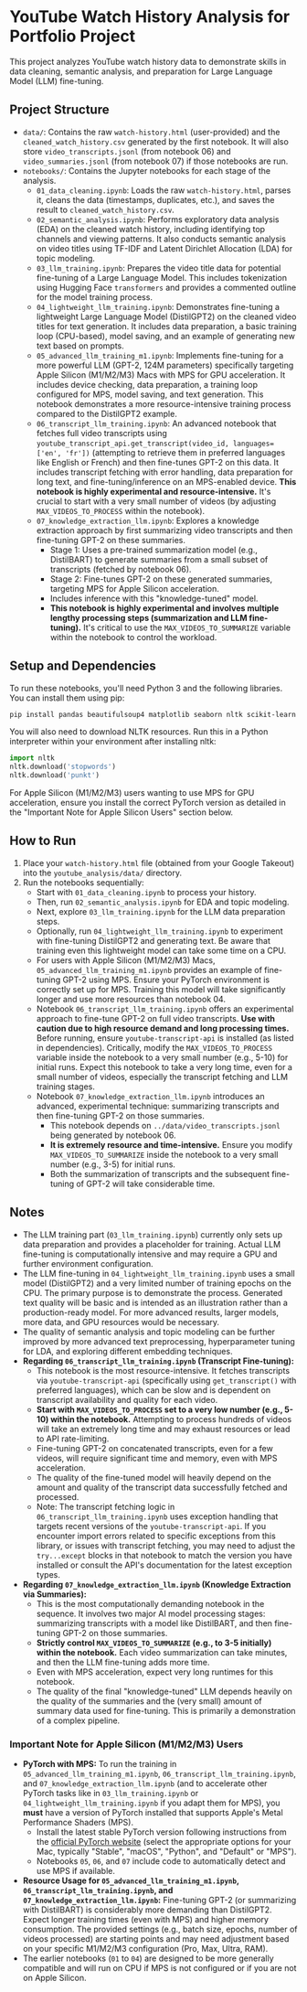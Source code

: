 # YouTube Watch History Analysis for Portfolio Project

This project analyzes YouTube watch history data to demonstrate skills in data cleaning, semantic analysis, and preparation for Large Language Model (LLM) fine-tuning.

## Project Structure

- `data/`: Contains the raw `watch-history.html` (user-provided) and the `cleaned_watch_history.csv` generated by the first notebook. It will also store `video_transcripts.jsonl` (from notebook 06) and `video_summaries.jsonl` (from notebook 07) if those notebooks are run.
- `notebooks/`: Contains the Jupyter notebooks for each stage of the analysis.
    - `01_data_cleaning.ipynb`: Loads the raw `watch-history.html`, parses it, cleans the data (timestamps, duplicates, etc.), and saves the result to `cleaned_watch_history.csv`.
    - `02_semantic_analysis.ipynb`: Performs exploratory data analysis (EDA) on the cleaned watch history, including identifying top channels and viewing patterns. It also conducts semantic analysis on video titles using TF-IDF and Latent Dirichlet Allocation (LDA) for topic modeling.
    - `03_llm_training.ipynb`: Prepares the video title data for potential fine-tuning of a Large Language Model. This includes tokenization using Hugging Face `transformers` and provides a commented outline for the model training process.
    - `04_lightweight_llm_training.ipynb`: Demonstrates fine-tuning a lightweight Large Language Model (DistilGPT2) on the cleaned video titles for text generation. It includes data preparation, a basic training loop (CPU-based), model saving, and an example of generating new text based on prompts.
    - `05_advanced_llm_training_m1.ipynb`: Implements fine-tuning for a more powerful LLM (GPT-2, 124M parameters) specifically targeting Apple Silicon (M1/M2/M3) Macs with MPS for GPU acceleration. It includes device checking, data preparation, a training loop configured for MPS, model saving, and text generation. This notebook demonstrates a more resource-intensive training process compared to the DistilGPT2 example.
    - `06_transcript_llm_training.ipynb`: An advanced notebook that fetches full video transcripts using `youtube_transcript_api.get_transcript(video_id, languages=['en', 'fr'])` (attempting to retrieve them in preferred languages like English or French) and then fine-tunes GPT-2 on this data. It includes transcript fetching with error handling, data preparation for long text, and fine-tuning/inference on an MPS-enabled device. **This notebook is highly experimental and resource-intensive.** It's crucial to start with a very small number of videos (by adjusting `MAX_VIDEOS_TO_PROCESS` within the notebook).
    - `07_knowledge_extraction_llm.ipynb`: Explores a knowledge extraction approach by first summarizing video transcripts and then fine-tuning GPT-2 on these summaries.
        - Stage 1: Uses a pre-trained summarization model (e.g., DistilBART) to generate summaries from a small subset of transcripts (fetched by notebook 06).
        - Stage 2: Fine-tunes GPT-2 on these generated summaries, targeting MPS for Apple Silicon acceleration.
        - Includes inference with this "knowledge-tuned" model.
        - **This notebook is highly experimental and involves multiple lengthy processing steps (summarization and LLM fine-tuning).** It's critical to use the `MAX_VIDEOS_TO_SUMMARIZE` variable within the notebook to control the workload.

## Setup and Dependencies

To run these notebooks, you'll need Python 3 and the following libraries. You can install them using pip:

```bash
pip install pandas beautifulsoup4 matplotlib seaborn nltk scikit-learn transformers torch youtube-transcript-api
```

You will also need to download NLTK resources. Run this in a Python interpreter within your environment after installing nltk:

```python
import nltk
nltk.download('stopwords')
nltk.download('punkt')
```
For Apple Silicon (M1/M2/M3) users wanting to use MPS for GPU acceleration, ensure you install the correct PyTorch version as detailed in the "Important Note for Apple Silicon Users" section below.

## How to Run

1.  Place your `watch-history.html` file (obtained from your Google Takeout) into the `youtube_analysis/data/` directory.
2.  Run the notebooks sequentially:
    *   Start with `01_data_cleaning.ipynb` to process your history.
    *   Then, run `02_semantic_analysis.ipynb` for EDA and topic modeling.
    *   Next, explore `03_llm_training.ipynb` for the LLM data preparation steps.
    *   Optionally, run `04_lightweight_llm_training.ipynb` to experiment with fine-tuning DistilGPT2 and generating text. Be aware that training even this lightweight model can take some time on a CPU.
    *   For users with Apple Silicon (M1/M2/M3) Macs, `05_advanced_llm_training_m1.ipynb` provides an example of fine-tuning GPT-2 using MPS. Ensure your PyTorch environment is correctly set up for MPS. Training this model will take significantly longer and use more resources than notebook 04.
    *   Notebook `06_transcript_llm_training.ipynb` offers an experimental approach to fine-tune GPT-2 on full video transcripts. **Use with caution due to high resource demand and long processing times.** Before running, ensure `youtube-transcript-api` is installed (as listed in dependencies). Critically, modify the `MAX_VIDEOS_TO_PROCESS` variable inside the notebook to a very small number (e.g., 5-10) for initial runs. Expect this notebook to take a very long time, even for a small number of videos, especially the transcript fetching and LLM training stages.
    *   Notebook `07_knowledge_extraction_llm.ipynb` introduces an advanced, experimental technique: summarizing transcripts and then fine-tuning GPT-2 on those summaries.
        - This notebook depends on `../data/video_transcripts.jsonl` being generated by notebook 06.
        - **It is extremely resource and time-intensive.** Ensure you modify `MAX_VIDEOS_TO_SUMMARIZE` inside the notebook to a very small number (e.g., 3-5) for initial runs.
        - Both the summarization of transcripts and the subsequent fine-tuning of GPT-2 will take considerable time.

## Notes

- The LLM training part (`03_llm_training.ipynb`) currently only sets up data preparation and provides a placeholder for training. Actual LLM fine-tuning is computationally intensive and may require a GPU and further environment configuration.
- The LLM fine-tuning in `04_lightweight_llm_training.ipynb` uses a small model (DistilGPT2) and a very limited number of training epochs on the CPU. The primary purpose is to demonstrate the process. Generated text quality will be basic and is intended as an illustration rather than a production-ready model. For more advanced results, larger models, more data, and GPU resources would be necessary.
- The quality of semantic analysis and topic modeling can be further improved by more advanced text preprocessing, hyperparameter tuning for LDA, and exploring different embedding techniques.
- **Regarding `06_transcript_llm_training.ipynb` (Transcript Fine-tuning):**
    - This notebook is the most resource-intensive. It fetches transcripts via `youtube-transcript-api` (specifically using `get_transcript()` with preferred languages), which can be slow and is dependent on transcript availability and quality for each video.
    - **Start with `MAX_VIDEOS_TO_PROCESS` set to a very low number (e.g., 5-10) within the notebook.** Attempting to process hundreds of videos will take an extremely long time and may exhaust resources or lead to API rate-limiting.
    - Fine-tuning GPT-2 on concatenated transcripts, even for a few videos, will require significant time and memory, even with MPS acceleration.
    - The quality of the fine-tuned model will heavily depend on the amount and quality of the transcript data successfully fetched and processed.
    - Note: The transcript fetching logic in `06_transcript_llm_training.ipynb` uses exception handling that targets recent versions of the `youtube-transcript-api`. If you encounter import errors related to specific exceptions from this library, or issues with transcript fetching, you may need to adjust the `try...except` blocks in that notebook to match the version you have installed or consult the API's documentation for the latest exception types.
- **Regarding `07_knowledge_extraction_llm.ipynb` (Knowledge Extraction via Summaries):**
    - This is the most computationally demanding notebook in the sequence. It involves two major AI model processing stages: summarizing transcripts with a model like DistilBART, and then fine-tuning GPT-2 on those summaries.
    - **Strictly control `MAX_VIDEOS_TO_SUMMARIZE` (e.g., to 3-5 initially) within the notebook.** Each video summarization can take minutes, and then the LLM fine-tuning adds more time.
    - Even with MPS acceleration, expect very long runtimes for this notebook.
    - The quality of the final "knowledge-tuned" LLM depends heavily on the quality of the summaries and the (very small) amount of summary data used for fine-tuning. This is primarily a demonstration of a complex pipeline.

### Important Note for Apple Silicon (M1/M2/M3) Users

- **PyTorch with MPS:** To run the training in `05_advanced_llm_training_m1.ipynb`, `06_transcript_llm_training.ipynb`, and `07_knowledge_extraction_llm.ipynb` (and to accelerate other PyTorch tasks like in `03_llm_training.ipynb` or `04_lightweight_llm_training.ipynb` if you adapt them for MPS), you **must** have a version of PyTorch installed that supports Apple's Metal Performance Shaders (MPS).
    - Install the latest stable PyTorch version following instructions from the [official PyTorch website](https://pytorch.org/get-started/locally/) (select the appropriate options for your Mac, typically "Stable", "macOS", "Python", and "Default" or "MPS").
    - Notebooks `05`, `06`, and `07` include code to automatically detect and use MPS if available.
- **Resource Usage for `05_advanced_llm_training_m1.ipynb`, `06_transcript_llm_training.ipynb`, and `07_knowledge_extraction_llm.ipynb`:** Fine-tuning GPT-2 (or summarizing with DistilBART) is considerably more demanding than DistilGPT2. Expect longer training times (even with MPS) and higher memory consumption. The provided settings (e.g., batch size, epochs, number of videos processed) are starting points and may need adjustment based on your specific M1/M2/M3 configuration (Pro, Max, Ultra, RAM).
- The earlier notebooks (`01` to `04`) are designed to be more generally compatible and will run on CPU if MPS is not configured or if you are not on Apple Silicon.
```
